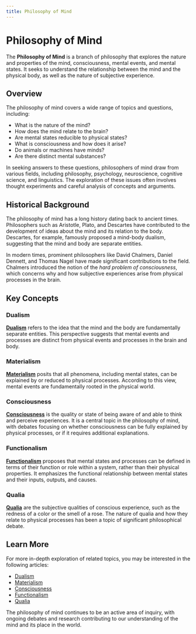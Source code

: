 ```yaml
---
title: Philosophy of Mind
---
```

# Philosophy of Mind

The **Philosophy of Mind** is a branch of philosophy that explores the nature and properties of the mind, consciousness, mental events, and mental states. It seeks to understand the relationship between the mind and the physical body, as well as the nature of subjective experience.

## Overview

The philosophy of mind covers a wide range of topics and questions, including:

- What is the nature of the mind?
- How does the mind relate to the brain?
- Are mental states reducible to physical states?
- What is consciousness and how does it arise?
- Do animals or machines have minds?
- Are there distinct mental substances?

In seeking answers to these questions, philosophers of mind draw from various fields, including philosophy, psychology, neuroscience, cognitive science, and linguistics. The exploration of these issues often involves thought experiments and careful analysis of concepts and arguments.

## Historical Background

The philosophy of mind has a long history dating back to ancient times. Philosophers such as Aristotle, Plato, and Descartes have contributed to the development of ideas about the mind and its relation to the body. Descartes, for example, famously proposed a mind-body dualism, suggesting that the mind and body are separate entities.

In modern times, prominent philosophers like David Chalmers, Daniel Dennett, and Thomas Nagel have made significant contributions to the field. Chalmers introduced the notion of the *hard problem of consciousness*, which concerns why and how subjective experiences arise from physical processes in the brain.

## Key Concepts

### Dualism

[**Dualism**](Dualism.md) refers to the idea that the mind and the body are fundamentally separate entities. This perspective suggests that mental events and processes are distinct from physical events and processes in the brain and body.

### Materialism

[**Materialism**](Materialism.md) posits that all phenomena, including mental states, can be explained by or reduced to physical processes. According to this view, mental events are fundamentally rooted in the physical world.

### Consciousness

[**Consciousness**](Consciousness.md) is the quality or state of being aware of and able to think and perceive experiences. It is a central topic in the philosophy of mind, with debates focusing on whether consciousness can be fully explained by physical processes, or if it requires additional explanations.

### Functionalism

[**Functionalism**](Functionalism.md) proposes that mental states and processes can be defined in terms of their function or role within a system, rather than their physical properties. It emphasizes the functional relationship between mental states and their inputs, outputs, and causes.

### Qualia

[**Qualia**](Qualia.md) are the subjective qualities of conscious experience, such as the redness of a color or the smell of a rose. The nature of qualia and how they relate to physical processes has been a topic of significant philosophical debate.

## Learn More

For more in-depth exploration of related topics, you may be interested in the following articles:

- [Dualism](Dualism.md)
- [Materialism](Materialism.md)
- [Consciousness](Consciousness.md)
- [Functionalism](Functionalism.md)
- [Qualia](Qualia.md)

The philosophy of mind continues to be an active area of inquiry, with ongoing debates and research contributing to our understanding of the mind and its place in the world.